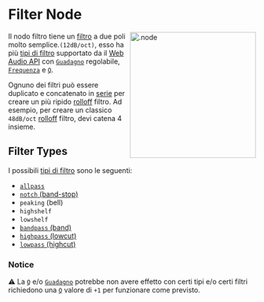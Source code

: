 # Filter Node

<img align="right" style="margin-left: 8px;" src="https://cdn.discordapp.com/attachments/667464431562653706/1052202046369054720/filter_node.png" alt=".node" width="256"/>

Il nodo filtro tiene un [filtro](https://en.wikipedia.org/wiki/Filter_(signal_processing)) a due poli molto semplice.`(12dB/oct)`, esso ha più [tipi di filtro](https://developer.mozilla.org/en-US/docs/Web/API/BiquadFilterNode/type) supportato da il [Web Audio API](https://developer.mozilla.org/en-US/docs/Web/API/Web_Audio_API) con [`Guadagno`](https://it.wikipedia.org/wiki/Guadagno_(elettronica)) regolabile, [`Frequenza`](https://en.wikipedia.org/wiki/Frequency) e [`Q`](https://it.wikipedia.org/wiki/Fattore_di_merito).

Ognuno dei filtri può essere duplicato e concatenato in [serie](https://it.wikipedia.org/wiki/Daisy_chain_(informatica)) per creare un più ripido [rolloff](https://en.wikipedia.org/wiki/Roll-off) filtro. Ad esempio, per creare un classico `48dB/oct` [rolloff](https://en.wikipedia.org/wiki/Roll-off) filtro, devi catena 4 insieme.

## Filter Types

I possibili [tipi di filtro](https://developer.mozilla.org/en-US/docs/Web/API/BiquadFilterNode/type) sono le seguenti:

- [`allpass`](https://it.wikipedia.org/wiki/Filtro_passa_tutto)
- [`notch` (band-stop)](https://it.wikipedia.org/wiki/Filtro_elimina_banda)
- `peaking` (bell)
- `highshelf`
- `lowshelf`
- [`bandpass` (band)](https://it.wikipedia.org/wiki/Filtro_passa_banda)
- [`highpass` (lowcut)](https://it.wikipedia.org/wiki/Filtro_passa_alto)
- [`lowpass` (highcut)](https://it.wikipedia.org/wiki/Filtro_passa_basso)

### Notice

⚠️ La [`Q`](https://it.wikipedia.org/wiki/Fattore_di_merito) e/o [`Guadagno`](https://it.wikipedia.org/wiki/Guadagno_(elettronica)) potrebbe non avere effetto con certi tipi e/o certi filtri richiedono una [`Q`](https://it.wikipedia.org/wiki/Fattore_di_merito) valore di `+1` per funzionare come previsto.
